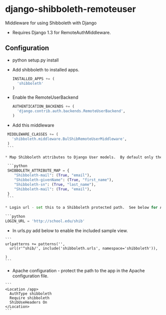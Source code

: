 django-shibboleth-remoteuser
============================

Middleware for using Shibboleth with Django

 * Requires Django 1.3 for RemoteAuthMiddleware.

Configuration
------
 * python setup.py install
 
 * Add shibboleth to installed apps.  

    ```python
    INSTALLED_APPS += (
      'shibboleth'
    )
    ```

  * Enable the RemoteUserBackend
    
    ```python
    AUTHENTICATION_BACKENDS += (
      'django.contrib.auth.backends.RemoteUserBackend',
    )
    ```

   * Add this middleware
   
   ```python
    MIDDLEWARE_CLASSES += (
      'shibboleth.middleware.BulShibRemoteUserMiddleware',
    )
    ```

   * Map Shibboleth attributes to Django User models.  By default only the username will be pulled from the Shibboleth headers.

    ```python   
    SHIBBOLETH_ATTRIBUTE_MAP = {
       "Shibboleth-mail": (True, "email"),
       "Shibboleth-givenName": (True, "first_name"),
       "Shibboleth-sn": (True, "last_name"),
       "Shibboleth-mail": (True, "email"),
    }
    ```
    
   * Login url - set this to a Shibboleth protected path.  See below for Apache configuration.
   
   ```python
   LOGIN_URL = 'http://school.edu/shib'
   ```
 

   * In urls.py add below to enable the included sample view.

    ```
    urlpatterns += patterns('',
      url(r'^shib/', include('shibboleth.urls', namespace='shibboleth')),
    
    )
    ```

   * Apache configuration - protect the path to the app in the Apache configuration file.
   
    ```    
    <Location /app>
      AuthType shibboleth
      Require shibboleth
      ShibUseHeaders On
    </Location>
    ```

